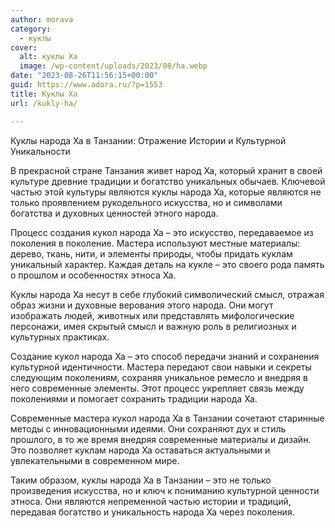 ```yaml
---
author: morava
category:
  - куклы
cover:
  alt: куклы Ха
  image: /wp-content/uploads/2023/08/ha.webp
date: "2023-08-26T11:56:15+00:00"
guid: https://www.adora.ru/?p=1553
title: Куклы Ха
url: /kukly-ha/

---
```

Куклы народа Ха в Танзании: Отражение Истории и Культурной Уникальности

В прекрасной стране Танзания живет народ Ха, который хранит в своей культуре древние традиции и богатство уникальных обычаев. Ключевой частью этой культуры являются куклы народа Ха, которые являются не только проявлением рукодельного искусства, но и символами богатства и духовных ценностей этного народа.

Процесс создания кукол народа Ха – это искусство, передаваемое из поколения в поколение. Мастера используют местные материалы: дерево, ткань, нити, и элементы природы, чтобы придать куклам уникальный характер. Каждая деталь на кукле – это своего рода память о прошлом и особенностях этноса Ха.

Куклы народа Ха несут в себе глубокий символический смысл, отражая образ жизни и духовные верования этого народа. Они могут изображать людей, животных или представлять мифологические персонажи, имея скрытый смысл и важную роль в религиозных и культурных практиках.

Создание кукол народа Ха – это способ передачи знаний и сохранения культурной идентичности. Мастера передают свои навыки и секреты следующим поколениям, сохраняя уникальное ремесло и внедряя в него современные элементы. Этот процесс укрепляет связь между поколениями и помогает сохранить традиции народа Ха.

Современные мастера кукол народа Ха в Танзании сочетают старинные методы с инновационными идеями. Они сохраняют дух и стиль прошлого, в то же время внедряя современные материалы и дизайн. Это позволяет куклам народа Ха оставаться актуальными и увлекательными в современном мире.

Таким образом, куклы народа Ха в Танзании – это не только произведения искусства, но и ключ к пониманию культурной ценности этноса. Они являются непременной частью истории и традиций, передавая богатство и уникальность народа Ха через поколения.
